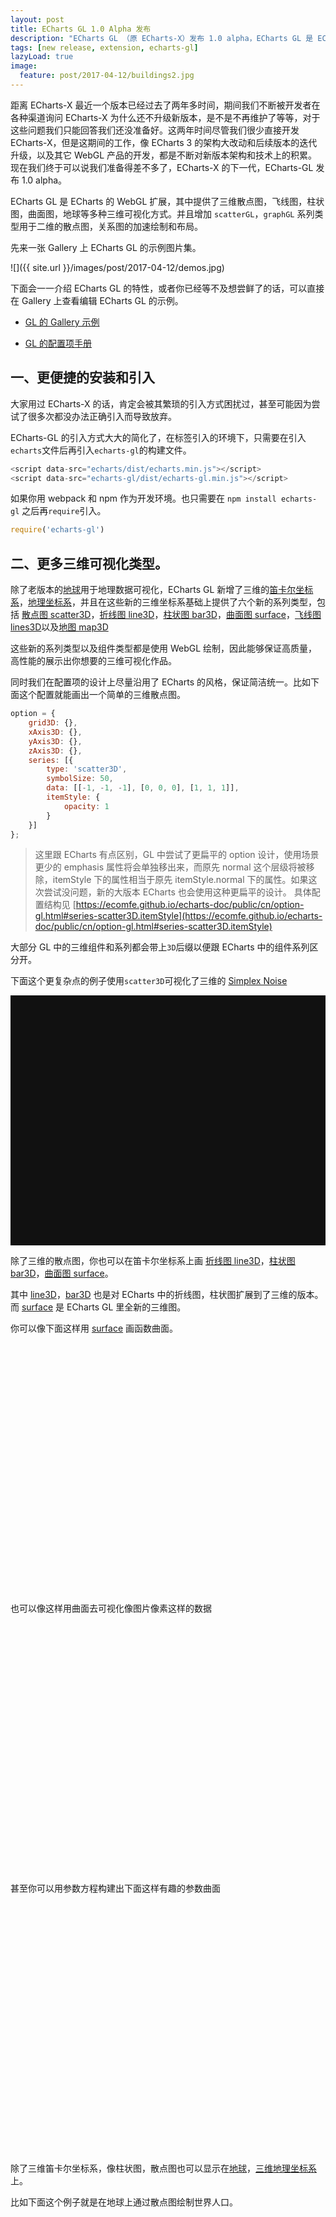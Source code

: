 ```yaml
---
layout: post
title: ECharts GL 1.0 Alpha 发布
description: "ECharts GL （原 ECharts-X）发布 1.0 alpha，ECharts GL 是 ECharts 的 WebGL 扩展，其中提供了三维散点图，飞线图，柱状图，曲面图，地球等多种三维可视化方式。并且增加 scatterGL，graphGL系列类型用于二维的散点图，关系图的加速绘制和布局。"
tags: [new release, extension, echarts-gl]
lazyLoad: true
image:
  feature: post/2017-04-12/buildings2.jpg
---
```


距离 ECharts-X 最近一个版本已经过去了两年多时间，期间我们不断被开发者在各种渠道询问 ECharts-X 为什么还不升级新版本，是不是不再维护了等等，对于这些问题我们只能回答我们还没准备好。这两年时间尽管我们很少直接开发 ECharts-X，但是这期间的工作，像 ECharts 3 的架构大改动和后续版本的迭代升级，以及其它 WebGL 产品的开发，都是不断对新版本架构和技术上的积累。现在我们终于可以说我们准备得差不多了，ECharts-X 的下一代，ECharts-GL 发布 1.0 alpha。

ECharts GL 是 ECharts 的 WebGL 扩展，其中提供了三维散点图，飞线图，柱状图，曲面图，地球等多种三维可视化方式。并且增加 `scatterGL`，`graphGL` 系列类型用于二维的散点图，关系图的加速绘制和布局。

先来一张 Gallery 上 ECharts GL 的示例图片集。

![]({{ site.url }}/images/post/2017-04-12/demos.jpg)

下面会一一介绍 ECharts GL 的特性，或者你已经等不及想尝鲜了的话，可以直接在 Gallery 上查看编辑 ECharts GL 的示例。

+ [GL 的 Gallery 示例](http://gallery.echartsjs.com/explore.html#tags=echarts-gl)

+ [GL 的配置项手册](https://ecomfe.github.io/echarts-doc/public/cn/option-gl.html)

## 一、更便捷的安装和引入

大家用过 ECharts-X 的话，肯定会被其繁琐的引入方式困扰过，甚至可能因为尝试了很多次都没办法正确引入而导致放弃。

ECharts-GL 的引入方式大大的简化了，在标签引入的环境下，只需要在引入`echarts`文件后再引入`echarts-gl`的构建文件。

```js
<script data-src="echarts/dist/echarts.min.js"></script>
<script data-src="echarts-gl/dist/echarts-gl.min.js"></script>
```

如果你用 webpack 和 npm 作为开发环境。也只需要在 `npm install echarts-gl` 之后再`require`引入。

```js
require('echarts-gl')
```

## 二、更多三维可视化类型。

除了老版本的[地球](https://ecomfe.github.io/echarts-doc/public/cn/option-gl.html#globe)用于地理数据可视化，ECharts GL 新增了三维的[笛卡尔坐标系](https://ecomfe.github.io/echarts-doc/public/cn/option-gl.html#grid3D)，[地理坐标系](https://ecomfe.github.io/echarts-doc/public/cn/option-gl.html#geo3D)，并且在这些新的三维坐标系基础上提供了六个新的系列类型，包括 [散点图 scatter3D](https://ecomfe.github.io/echarts-doc/public/cn/option-gl.html#series-scatter3D)，[折线图 line3D](https://ecomfe.github.io/echarts-doc/public/cn/option-gl.html#series-line3D)，[柱状图 bar3D](https://ecomfe.github.io/echarts-doc/public/cn/option-gl.html#series-bar3D)，[曲面图 surface](https://ecomfe.github.io/echarts-doc/public/cn/option-gl.html#series-surface)，[飞线图 lines3D](https://ecomfe.github.io/echarts-doc/public/cn/option-gl.html#series-lines3D)以及[地图 map3D](https://ecomfe.github.io/echarts-doc/public/cn/option-gl.html#series-map3D)

这些新的系列类型以及组件类型都是使用 WebGL 绘制，因此能够保证高质量，高性能的展示出你想要的三维可视化作品。

同时我们在配置项的设计上尽量沿用了 ECharts 的风格，保证简洁统一。比如下面这个配置就能画出一个简单的三维散点图。

```js
option = {
    grid3D: {},
    xAxis3D: {},
    yAxis3D: {},
    zAxis3D: {},
    series: [{
        type: 'scatter3D',
        symbolSize: 50,
        data: [[-1, -1, -1], [0, 0, 0], [1, 1, 1]],
        itemStyle: {
            opacity: 1
        }
    }]
};
```
> 这里跟 ECharts 有点区别，GL 中尝试了更扁平的 option 设计，使用场景更少的 emphasis 属性将会单独移出来，而原先 normal 这个层级将被移除，itemStyle 下的属性相当于原先 itemStyle.normal 下的属性。如果这次尝试没问题，新的大版本 ECharts 也会使用这种更扁平的设计。
> 具体配置结构见 [https://ecomfe.github.io/echarts-doc/public/cn/option-gl.html#series-scatter3D.itemStyle](https://ecomfe.github.io/echarts-doc/public/cn/option-gl.html#series-scatter3D.itemStyle)

大部分 GL 中的三维组件和系列都会带上`3D`后缀以便跟 ECharts 中的组件系列区分开。


下面这个更复杂点的例子使用`scatter3D`可视化了三维的 [Simplex Noise](https://en.wikipedia.org/wiki/Simplex_noise)

<div style="width: 100%; height: 400px; background: #111" class="ec-lazy" class="ec-lazy" data-src="http://gallery.echartsjs.com/view.html?cid=xBkWoZOjTe&v=2"></div>

除了三维的散点图，你也可以在笛卡尔坐标系上画 [折线图 line3D](https://ecomfe.github.io/echarts-doc/public/cn/option-gl.html#series-line3D)，[柱状图 bar3D](https://ecomfe.github.io/echarts-doc/public/cn/option-gl.html#series-bar3D)，[曲面图 surface](https://ecomfe.github.io/echarts-doc/public/cn/option-gl.html#series-surface)。

其中 [line3D](https://ecomfe.github.io/echarts-doc/public/cn/option-gl.html#series-line3D)，[bar3D](https://ecomfe.github.io/echarts-doc/public/cn/option-gl.html#series-bar3D) 也是对 ECharts 中的折线图，柱状图扩展到了三维的版本。而 [surface](https://ecomfe.github.io/echarts-doc/public/cn/option-gl.html#series-surface) 是 ECharts GL 里全新的三维图。

你可以像下面这样用 [surface](https://ecomfe.github.io/echarts-doc/public/cn/option-gl.html#series-surface) 画函数曲面。

<div style="width: 100%; height: 400px;" class="ec-lazy" data-src="http://gallery.echartsjs.com/view.html?cid=xHkcYXm9pe"></div>

也可以像这样用曲面去可视化像图片像素这样的数据

<div style="width: 100%; height: 400px;" class="ec-lazy" data-src="http://gallery.echartsjs.com/view.html?cid=xBk5PSvqpx&v=4"></div>

甚至你可以用参数方程构建出下面这样有趣的参数曲面

<div style="width: 100%; height: 400px;" class="ec-lazy" data-src="http://gallery.echartsjs.com/view.html?cid=xHku9OE96l"></div>

除了三维笛卡尔坐标系，像柱状图，散点图也可以显示在[地球](https://ecomfe.github.io/echarts-doc/public/cn/option-gl.html#globe)，[三维地理坐标系](https://ecomfe.github.io/echarts-doc/public/cn/option-gl.html#geo3D)上。

比如下面这个例子就是在地球上通过散点图绘制世界人口。

<div style="width: 100%; height: 400px;" class="ec-lazy" data-src="http://gallery.echartsjs.com/view.html?cid=xS1moC0s6x"></div>

你可以通过不同坐标系和系列的组合创造出更具创造力的可视化作品！

## 三、高品质的画面

在很多场景里，高品质的画面是一个很重要的需求，例如：

+ 在大屏中，需要提供炫酷的，一下能够抓住人眼球的特效。

+ 生成需要放在文章或者 PPT 中的截图，需要高质量的渲染，不能有廉价三维效果的感觉。

ECharts GL 提供了一系列诸如[景深](http://localhost/echarts-doc/public/cn/option-gl.html#geo3D.postEffect.depthOfField)，[光晕](http://localhost/echarts-doc/public/cn/option-gl.html#geo3D.postEffect.bloom)，[颜色纠正](http://localhost/echarts-doc/public/cn/option-gl.html#geo3D.postEffect.colorCorrection)，[阴影](http://localhost/echarts-doc/public/cn/option-gl.html#geo3D.postEffect.SSAO)，[基于物理的渲染](http://localhost/echarts-doc/public/cn/option-gl.html#geo3D.light.ambientCubemap) 等等开箱即用的配置项让你去方便的提升自己可视化作品的渲染效果。

在这些配置项的基础上，你可以实现这样的微缩模型的效果：

<img src="{{ site.url }}/images/post/2017-04-12/high-quality-1.jpg" style="width:100%;" alt="">

或者这样的金属零件的效果

<img src="{{ site.url }}/images/post/2017-04-12/high-quality-3.jpg" style="width:100%;" alt="">

或者这样的影视广告特效：

<img src="{{ site.url }}/images/post/2017-04-12/high-quality-2.jpg" style="width:100%;" alt="">

又或者这样的：

<img src="{{ site.url }}/images/post/2017-04-12/high-quality-4.jpg" style="width:100%;" alt="">


想要了解更多的效果，可以逛逛我们的[示例集](http://gallery.echartsjs.com/explore.html#tags=echarts-gl)


## 四、二维可视化的加速

除了三维的可视化，ECharts GL 还内置 [scatterGL](https://ecomfe.github.io/echarts-doc/public/cn/option-gl.html#series-scatterGL), [graphGL](https://ecomfe.github.io/echarts-doc/public/cn/option-gl.html#series-scatterGL) 两个系列，能够大幅度的优化常见的二维散点图的关系图绘制和布局性能。

散点图也是比较常见的会有大数据量的系列类型。ECharts 中尽管能绘制像微博签到图这样上十万的散点图，但是很难做到实时交互。拖拽，缩放等都会有很严重的卡顿。

在 ECharts GL 里利用 WebGL 加速绘制后，可以无压力得绘制和实时的交互十万个数据的散点图了。

<div style="width: 100%; height: 400px; background: #111;" class="ec-lazy" data-src="http://gallery.echartsjs.com/view.html?cid=xHJkXhU9Tg"></div>

而且实现这一切只需要你把原先的`scatter`类型改为`scatterGL`类型，不需要再做其它的改动！

对于[关系图 graphGL](https://ecomfe.github.io/echarts-doc/public/cn/option-gl.html#series-scatterGL)除了绘制上有加速之外，我们还在 WebGL 中实现了[力引导布局](https://github.com/gephi/gephi/wiki/Force-Atlas-2)。在高端的显卡上 GPU 布局相对于 CPU 布局甚至能有上百倍的性能提升。

下面是在`GTX1070`和`i7 4GHz`的电脑中对一个`2w`个节点，近`5w`条边的关系图一次布局的迭代的性能对比。

<img src="{{ site.url }}/images/post/2017-04-12/gpu-layout-perf.png" width="400px" alt="">

以及对 2k5 个节点的网格图进行 GPU 布局的例子（只支持 PC 端）。

<div style="width: 100%; height: 400px; background: #111;" class="ec-lazy" data-src="http://gallery.echartsjs.com/view.html?cid=xrJchBL9ag"></div>

特别感谢 Gephi 提供了 Force Atlas2 这样在大规模网络上能够有稳定优良的布局结果的算法。


## 五、与 ECharts 交互组件的结合

ECharts GL 中提供的系列和组件能够和 ECharts 中的大部分组件，例如 [visualMap](http://echarts.baidu.com/option.html#visualMap)，[legend](http://echarts.baidu.com/option.html#legend)，[tooltip](http://echarts.baidu.com/option.html#tooltip) 等组合使用。

例如下面这个例子用 [visualMap](http://echarts.baidu.com/option.html#visualMap) 组件对柱状图做了颜色的映射，而且能够通过控件筛选出区间内的数据

<div style="width: 100%; height: 400px; background: #111;" class="ec-lazy" data-src="http://gallery.echartsjs.com/view.html?cid=xSyMekmcTx"></div>

## 六、移动端兼容

现在很多移动端的浏览器已经支持 WebGL 了，特别是像 iOS 系统对 WebGL 的扩展特性等支持得非常完善。所以用 ECharts GL 制作的大部分例子都能在 iOS 上流畅无压力的运行。在交互上 ECharts GL 也对移动端做了兼容处理，支持平移，双指缩放等等。

如果你现在不是在手机上浏览这篇文章，可以稍后在手机上打开 [http://gallery.echartsjs.com/](http://gallery.echartsjs.com/) 看看效果。

下面是在 iPhone 6 上实时预览前面示例中参数曲面的效果。

<video width="100%" autoplay src="{{ site.url }}/images/post/2017-04-12/mobile.mp4"></video>

## 更多

ECharts GL 1.0 Alpha 只是个开始，在正式版发布之前，我们还会对画面，交互的细节，动画，性能等等做更多的优化。大家使用过程中有任何的问题或者建议都可以在 GitHub 上跟我们反馈，
我们也非常期待大家能够利用 ECharts GL 做出让我们想象不到的作品。



